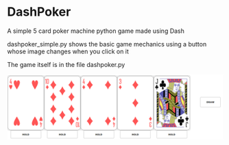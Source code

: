 # DashPoker
A simple 5 card poker machine python game made using Dash

dashpoker_simple.py shows the basic game mechanics using a button whose image changes when you click on it

The game itself is in the file dashpoker.py

![alt text](https://github.com/gamesbyjames/DashPoker/blob/main/assets/screenshot.png)
